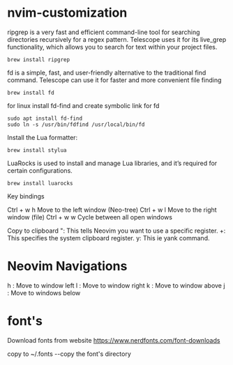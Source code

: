 # nvim-customization

ripgrep is a very fast and efficient command-line tool for searching directories recursively for a regex pattern. Telescope uses it for its live_grep functionality, which allows you to search for text within your project files.
```
brew install ripgrep
```

fd is a simple, fast, and user-friendly alternative to the traditional find command. Telescope can use it for faster and more convenient file finding
```
brew install fd
```


for linux install fd-find and create symbolic link for fd
```
sudo apt install fd-find 
sudo ln -s /usr/bin/fdfind /usr/local/bin/fd
```

Install the Lua formatter:
```
brew install stylua
```

LuaRocks is used to install and manage Lua libraries, and it’s required for certain configurations.
```
brew install luarocks
```

Key bindings 

Ctrl + w h	Move to the left window (Neo-tree)
Ctrl + w l	Move to the right window (file)
Ctrl + w w	Cycle between all open windows

Copy to clipboard
": This tells Neovim you want to use a specific register.
+: This specifies the system clipboard register.
y: This ie yank command.

# Neovim Navigations

<C-w>h : Move to window left
<C-w>l : Move to window right
<C-w>k : Move to window above
<C-w>j : Move to windows below 

# font's

Download fonts from website
https://www.nerdfonts.com/font-downloads

copy to ~/.fonts --copy the font's directory

